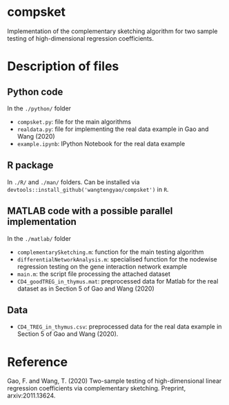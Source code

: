 # compsket
Implementation of the complementary sketching algorithm for two sample testing of high-dimensional regression coefficients. 

# Description of files
## Python code
In the `./python/` folder
* `compsket.py`: file for the main algorithms
* `realdata.py`: file for implementing the real data example in Gao and Wang (2020)
* `example.ipynb`: IPython Notebook for the real data example
## R package
In `./R/` and `./man/` folders. Can be installed via `devtools::install_github('wangtengyao/compsket')` in `R`.
## MATLAB code with a possible parallel implementation
In the `./matlab/` folder
* `complementarySketching.m`: function for the main testing algorithm
* `differentialNetworkAnalysis.m`: specialised function for the nodewise regression testing on the gene interaction network example
* `main.m`: the script file processing the attached dataset
* `CD4_goodTREG_in_thymus.mat`: preprocessed data for Matlab for the real dataset as in Section 5 of Gao and Wang (2020)
## Data
* `CD4_TREG_in_thymus.csv`: preprocessed data for the real data example in Section 5 of Gao and Wang (2020). 

# Reference
Gao, F. and Wang, T. (2020) Two-sample testing of high-dimensional linear regression coefficients via complementary sketching. Preprint, arxiv:2011.13624.
